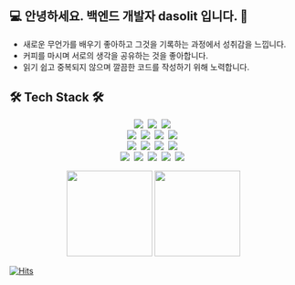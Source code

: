 <h2>💻 안녕하세요. 백엔드 개발자 dasolit 입니다. 👋</h2>
<p align='center'>
   <ul>
      <li>새로운 무언가를 배우기 좋아하고 그것을 기록하는 과정에서 성취감을 느낍니다.</li>
      <li>커피를 마시며 서로의 생각을 공유하는 것을 좋아합니다.</li>
      <li>읽기 쉽고 중복되지 않으며 깔끔한 코드를 작성하기 위해 노력합니다.</li>
   </ul>
<p/>
   
<h2>🛠 Tech Stack 🛠</h2>
<p align='center'>
   <img src="https://img.shields.io/badge/Java-007396?style=flat&logo=Java&logoColor=white"/></a>&nbsp
   <img src="https://img.shields.io/badge/Python-3776AB?style=flat&logo=Python&logoColor=yellow"/></a>&nbsp
   <img src="https://img.shields.io/badge/C++-00599C?style=flat&logo=cplusplus&logoColor=yellow"/></a>&nbsp
   <br/>
   <img src="https://img.shields.io/badge/Mysql-4479A1?style=flat&logo=Mysql&logoColor=pink"/></a>&nbsp
    <img src="https://img.shields.io/badge/MariaDB-003545?style=flat&logo=MariaDB&logoColor=blue"/></a>&nbsp
    <img src="https://img.shields.io/badge/MongoDB-47A248?style=flat&logo=MongoDB&logoColor=green"/></a>&nbsp
    <img src="https://img.shields.io/badge/Redis-FF4438?style=flat&logo=Redis&logoColor=pink"/></a>&nbsp
    <br/>
    <img src="https://img.shields.io/badge/Ubuntu-E95420?style=flat&logo=Ubuntu&logoColor=pink"/></a>&nbsp
    <img src="https://img.shields.io/badge/Window-4479A1?style=flat&logo=Window&logoColor=pink"/></a>&nbsp
    <img src="https://img.shields.io/badge/amazonwebservices-232F3E?style=flat&logo=amazonwebservices&logoColor=orange"/></a>&nbsp
    <img src="https://img.shields.io/badge/NCloud-03C75A?style=flat&logo=Naver&logoColor=white"/></a>&nbsp
    <br/>
    <img src="https://img.shields.io/badge/Github-181717?style=flat&logo=Github&logoColor=white"/></a>&nbsp
    <img src="https://img.shields.io/badge/Jenkins-D24939?style=flat&logo=Jenkins&logoColor=black"/></a>&nbsp
    <img src="https://img.shields.io/badge/Slack-4A164B?style=flat&logo=Slack&logoColor=white"/></a>&nbsp
    <img src="https://img.shields.io/badge/elasticstack-005571?style=flat&logo=elasticstack&logoColor=white"/></a>&nbsp
    <img src="https://img.shields.io/badge/Notion-000000?style=flat&logo=Notion&logoColor=white"/></a>&nbsp
</p>

<p align='center'>
   <a href="https://github-readme-stats.vercel.app/api?username=dasolit&show_icons=true&count_private=true"><img
           height=150
           src="https://github-readme-stats.vercel.app/api?username=dasolit&show_icons=true&count_private=true"/></a>
   <a href="https://github.com/dasolit/github-readme-stats"><img height=150
                                                                  src="https://github-readme-stats.vercel.app/api/top-langs/?username=dasolit&layout=compact"/></a>
</p>
<p align='center'>
   
   [![Hits](https://hits.seeyoufarm.com/api/count/incr/badge.svg?url=https%3A%2F%2Fgithub.com%2Fdasolit&count_bg=%2379C83D&title_bg=%23555555&icon=&icon_color=%23E7E7E7&title=hits&edge_flat=false)](https://hits.seeyoufarm.com)
   
</p>
